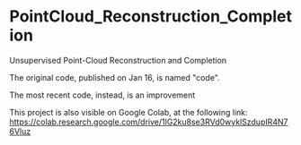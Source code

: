 # PointCloud_Reconstruction_Completion
Unsupervised Point-Cloud Reconstruction and Completion

The original code, published on Jan 16, is named "code".

The most recent code, instead, is an improvement

This project is also visible on Google Colab, at the following link:
https://colab.research.google.com/drive/1lG2ku8se3RVd0wyklSzdupIR4N76Vluz


